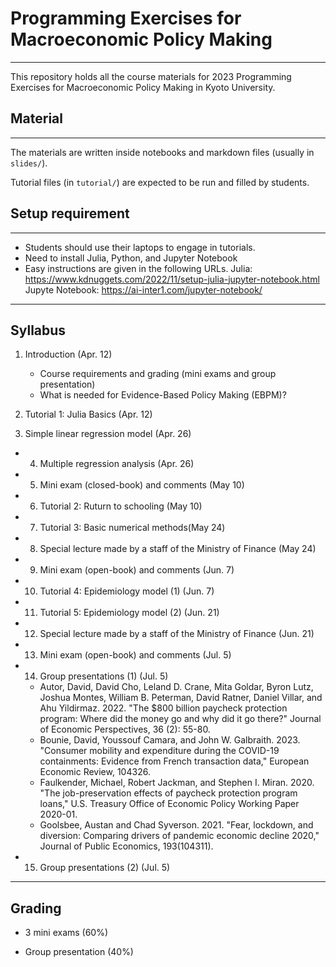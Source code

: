 # Programming Exercises for Macroeconomic Policy Making
---

This repository holds all the course materials for 2023 Programming Exercises for Macroeconomic Policy Making in Kyoto University.

## Material
---
The materials are written inside notebooks and markdown files (usually in `slides/`).

Tutorial files (in `tutorial/`) are expected to be run and filled by students.


## Setup requirement
---

- Students should use their laptops to engage in tutorials.
- Need to install Julia, Python, and Jupyter Notebook
- Easy instructions are given in the following URLs.
  Julia: https://www.kdnuggets.com/2022/11/setup-julia-jupyter-notebook.html
  Jupyte Notebook: https://ai-inter1.com/jupyter-notebook/
---

## Syllabus

1. Introduction (Apr. 12)
    - Course requirements and grading (mini exams and group presentation)
    - What is needed for Evidence-Based Policy Making (EBPM)?
    
2. Tutorial 1: Julia Basics (Apr. 12)

3. Simple linear regression model (Apr. 26)

- 4. Multiple regression analysis (Apr. 26)

- 5. Mini exam (closed-book) and comments (May 10) 

- 6. Tutorial 2: Ruturn to schooling (May 10)

- 7. Tutorial 3: Basic numerical methods(May 24)
    
- 8. Special lecture made by a staff of the Ministry of Finance (May 24)    

- 9. Mini exam (open-book) and comments (Jun. 7)  

- 10. Tutorial 4: Epidemiology model (1) (Jun. 7)  

- 11. Tutorial 5: Epidemiology model (2) (Jun. 21)  

- 12. Special lecture made by a staff of the Ministry of Finance (Jun. 21)    

- 13. Mini exam (open-book) and comments (Jul. 5)

- 14. Group presentations (1) (Jul. 5)
    - Autor, David, David Cho, Leland D. Crane, Mita Goldar, Byron Lutz, Joshua Montes, William B. Peterman, David Ratner, Daniel Villar, and Ahu Yildirmaz. 2022. "The $800 billion paycheck protection program: Where did the money go and why did it go there?" Journal of Economic Perspectives, 36 (2): 55-80.
    - Bounie, David, Youssouf Camara, and John W. Galbraith. 2023. "Consumer mobility and expenditure during the COVID-19 containments: Evidence from French transaction data," European Economic Review, 104326. 
    - Faulkender, Michael, Robert Jackman, and Stephen I. Miran. 2020. "The job-preservation effects of paycheck protection program loans," U.S. Treasury Office of Economic Policy Working Paper 2020-01.
    - Goolsbee, Austan and Chad Syverson. 2021. "Fear, lockdown, and diversion: Comparing drivers of pandemic economic decline 2020," Journal of Public Economics, 193(104311).

- 15. Group presentations (2) (Jul. 5)

---

## Grading

- 3 mini exams (60%)

- Group presentation (40%)
